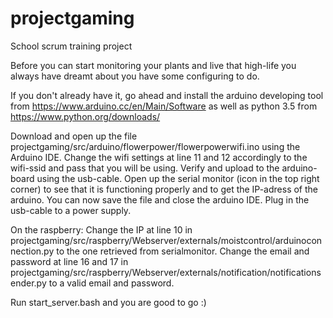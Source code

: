 # projectgaming
School scrum training project

Before you can start monitoring your plants and live that high-life you always have dreamt about you have some configuring to do. 

If you don't already have it, go ahead and install the arduino developing tool from https://www.arduino.cc/en/Main/Software as well as python 3.5 from https://www.python.org/downloads/

Download and open up the file projectgaming/src/arduino/flowerpower/flowerpowerwifi.ino using the Arduino IDE. 
Change the wifi settings at line 11 and 12 accordingly to the wifi-ssid and pass that you will be using.
Verify and upload to the arduino-board using the usb-cable.
Open up the serial monitor (icon in the top right corner) to see that it is functioning properly and to get the IP-adress of the arduino.
You can now save the file and close the arduino IDE.
Plug in the usb-cable to a power supply.

On the raspberry:
Change the IP at line 10 in projectgaming/src/raspberry/Webserver/externals/moistcontrol/arduinoconnection.py to the one retrieved from serialmonitor.
Change the email and password at line 16 and 17 in projectgaming/src/raspberry/Webserver/externals/notification/notificationsender.py to a valid email and password. 

Run start_server.bash and you are good to go :)
